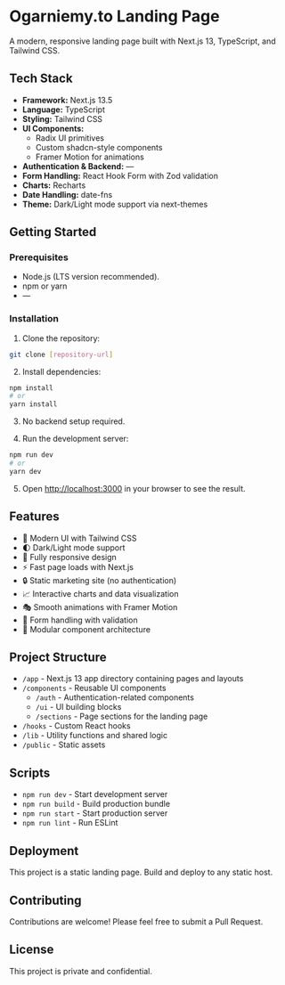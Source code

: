# Ogarniemy.to Landing Page

A modern, responsive landing page built with Next.js 13, TypeScript, and Tailwind CSS.

## Tech Stack

- **Framework:** Next.js 13.5
- **Language:** TypeScript
- **Styling:** Tailwind CSS
- **UI Components:** 
  - Radix UI primitives
  - Custom shadcn-style components
  - Framer Motion for animations
- **Authentication & Backend:** —
- **Form Handling:** React Hook Form with Zod validation
- **Charts:** Recharts
- **Date Handling:** date-fns
- **Theme:** Dark/Light mode support via next-themes

## Getting Started

### Prerequisites

- Node.js (LTS version recommended).
- npm or yarn
- —

### Installation

1. Clone the repository:
```bash
git clone [repository-url]
```

2. Install dependencies:
```bash
npm install
# or
yarn install
```

3. No backend setup required.

4. Run the development server:
```bash
npm run dev
# or
yarn dev
```

5. Open [http://localhost:3000](http://localhost:3000) in your browser to see the result.

## Features

- 🎨 Modern UI with Tailwind CSS
- 🌓 Dark/Light mode support
- 📱 Fully responsive design
- ⚡ Fast page loads with Next.js
- 🔒 Static marketing site (no authentication)
- 📈 Interactive charts and data visualization
- 🎭 Smooth animations with Framer Motion
- 📝 Form handling with validation
- 🧩 Modular component architecture

## Project Structure

- `/app` - Next.js 13 app directory containing pages and layouts
- `/components` - Reusable UI components
  - `/auth` - Authentication-related components
  - `/ui` - UI building blocks
  - `/sections` - Page sections for the landing page
- `/hooks` - Custom React hooks
- `/lib` - Utility functions and shared logic
- `/public` - Static assets

## Scripts

- `npm run dev` - Start development server
- `npm run build` - Build production bundle
- `npm run start` - Start production server
- `npm run lint` - Run ESLint

## Deployment

This project is a static landing page. Build and deploy to any static host.

## Contributing

Contributions are welcome! Please feel free to submit a Pull Request.

## License

This project is private and confidential. 